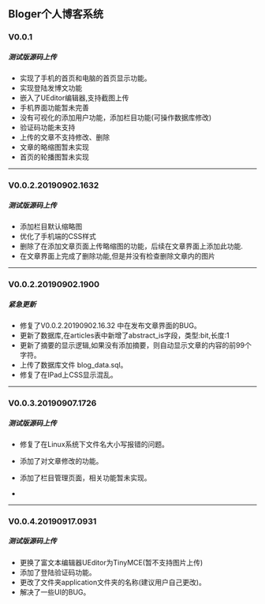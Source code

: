 ## Bloger个人博客系统



### V0.0.1
##### 测试版源码上传
* 实现了手机的首页和电脑的首页显示功能。
* 实现登陆发博文功能
* 嵌入了UEditor编辑器,支持截图上传
* 手机界面功能暂未完善
* 没有可视化的添加用户功能，添加栏目功能(可操作数据库修改)
* 验证码功能未支持
* 上传的文章不支持修改、删除
* 文章的略缩图暂未实现
* 首页的轮播图暂未实现

------

### V0.0.2.20190902.1632

##### 测试版源码上传

- 添加栏目默认缩略图
- 优化了手机端的CSS样式
- 删除了在添加文章页面上传略缩图的功能，后续在文章界面上添加此功能.
- 在文章界面上完成了删除功能,但是并没有检查删除文章内的图片

------

### V0.0.2.20190902.1900

##### 紧急更新

- 修复了V0.0.2.20190902.16.32 中在发布文章界面的BUG。
- 更新了数据库,在articles表中新增了abstract_is字段，类型:bit,长度:1
- 更新了摘要的显示逻辑,如果没有添加摘要，则自动显示文章的内容的前99个字符。
- 上传了数据库文件 blog_data.sql。
- 修复了在IPad上CSS显示混乱。

------

### V0.0.3.20190907.1726

##### 测试版源码上传

- 修复了在Linux系统下文件名大小写报错的问题。
- 添加了对文章修改的功能。
- 添加了栏目管理页面，相关功能暂未实现。

- 

------

### V0.0.4.20190917.0931

##### 测试版源码上传

- 更换了富文本编辑器UEditor为TinyMCE(暂不支持图片上传)
- 添加了登陆验证码功能。
- 更改了文件夹application文件夹的名称(建议用户自己更改)。
- 解决了一些UI的BUG。


